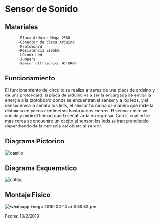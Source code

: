 # Sensor de Sonido

## Materiales
          -Placa Arduino Mega 2560
          -Conector de placa Arduino
          -Protoboard
          -Resistencia 220ohm
          -LDiodo Led
          -Jumpers
          -Sensor ultrasonico HC-SR04
          
          
## Funcionamiento
   El funcionamiento del circuito se realiza a travez de una placa de arduino y de una protoboard, la placa de arduino va a ser la encargada de enviar la energia a la protoboard donde se encuentran el sensor y a los leds, y el sensor envia la señal a los leds, el sensor funciona de manera que mide la  distancia en pocos centímetros hasta varios metros. El sensor emite un sonido y mide el tiempo que la señal tarda en regresar. Con lo cual entre mas cerca se encuentre un obejto al sensor, los leds se iran prendiendo dependiendo de la cercania del objeto al sensor.
## Diagrama Pictorico
![camilo](https://user-images.githubusercontent.com/47116861/52743416-fb14d080-2fa7-11e9-8510-e2cad729f4c7.png)

## Diagrama Esquematico
![caliljoj](https://user-images.githubusercontent.com/47116861/52743408-f7814980-2fa7-11e9-8249-6a652f3a683c.png)

## Montaje Fisico 
![whatsapp image 2019-02-13 at 6 56 53 pm](https://user-images.githubusercontent.com/47116861/52826422-bfa10180-308e-11e9-8378-83c4172e1b40.jpeg)



Fecha: 13/2/2019

